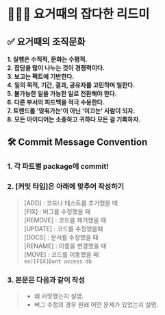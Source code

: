 # 👩🏻‍💻 요거때의 잡다한 리드미

## **✅ 요거때의 조직문화**
**1. 실행은 수직적, 문화는 수평적.**  
**2. 잡담을 많이 나누는 것이 경쟁력이다.**  
**3. 보고는 팩트에 기반한다.**  
**4. 일의 목적, 기간, 결과, 공유자를 고민하며 일한다.**  
**5. 불가능한 일을 가능한 일로 전환해야 한다.**  
**6. 다른 부서의 피드백을 적극 수용한다.**  
**7. 트랜드를 '맞춰가는'이 아닌 '이끄는' 사람이 되자.**  
**8. 모든 아이디어는 소중하고 귀하다 모든 걸 기록하자.**  


## **🛠 Commit Message Convention**
### 1. **각 파트별 package에 commit!**
### 2. **[커밋 타입]은 아래에 맞추어 작성하기**
>[ADD] : 코드나 테스트를 추가했을 때  
>[FIX] : 버그를 수정했을 때  
>[REMOVE] : 코드를 제거했을 때  
>[UPDATE] : 코드를 수정했을떄  
>[DOCS] : 문서를 수정했을 때  
>[RENAME] : 이름을 변경했을 때  
>[MOVE] : 코드를 이동헀을 때  
```ex)[FIX]Dont access db```
### 3. **본문은 다음과 같이 작성**
>- 왜 커밋했는지 설명.
>- 버그 수정의 경우 원래 어떤 문제가 있었는지 설명.

